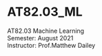 # AT82.03_ML

AT82.03 Machine Learning <br>
Semester: August 2021 <br>
Instructor: Prof.Matthew Dailey <br>
